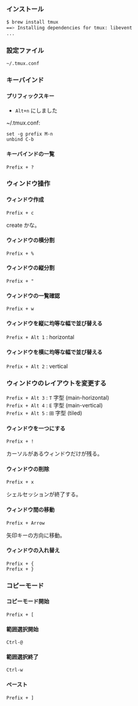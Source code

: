 
### インストール

````sh
$ brew install tmux
==> Installing dependencies for tmux: libevent
...
````

### 設定ファイル

`~/.tmux.conf`

### キーバインド

#### プリフィックスキー

- `Alt+n` にしました

~/.tmux.conf:
````
set -g prefix M-n
unbind C-b
````

#### キーバインドの一覧

`Prefix + ?`

### ウィンドウ操作

#### ウィンドウ作成

`Prefix + c`

create かな。

#### ウィンドウの横分割

`Prefix + %`

#### ウィンドウの縦分割

`Prefix + "`

#### ウィンドウの一覧確認

`Prefix + w`

#### ウィンドウを縦に均等な幅で並び替える

`Prefix + Alt 1` : horizontal

#### ウィンドウを横に均等な幅で並び替える

`Prefix + Alt 2` : vertical

### ウィンドウのレイアウトを変更する

`Prefix + Alt 3` : `T` 字型 (main-horizontal)  
`Prefix + Alt 4` : `E` 字型 (main-vertical)  
`Prefix + Alt 5` : `田` 字型 (tiled)  

#### ウィンドウを一つにする

`Prefix + !`

カーソルがあるウィンドウだけが残る。

#### ウィンドウの削除

`Prefix + x`

シェルセッションが終了する。　

#### ウィンドウ間の移動

`Prefix + Arrow`

矢印キーの方向に移動。

#### ウィンドウの入れ替え

`Prefix + {`  
`Prefix + }`

### コピーモード

#### コピーモード開始

`Prefix + [`

#### 範囲選択開始

`Ctrl-@`

#### 範囲選択終了

`Ctrl-w`

#### ペースト

`Prefix + ]`
